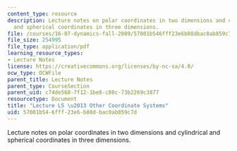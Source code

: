```yaml
---
content_type: resource
description: Lecture notes on polar coordinates in two dimensions and cylindrical
  and spherical coordinates in three dimensions.
file: /courses/16-07-dynamics-fall-2009/57081b546fff23e6b88dbac0ab859c7d_MIT16_07F09_Lec05.pdf
file_size: 254995
file_type: application/pdf
learning_resource_types:
- Lecture Notes
license: https://creativecommons.org/licenses/by-nc-sa/4.0/
ocw_type: OCWFile
parent_title: Lecture Notes
parent_type: CourseSection
parent_uid: c74de568-7f12-1be8-c80c-73b2269c3877
resourcetype: Document
title: "Lecture L5 \u2013 Other Coordinate Systems"
uid: 57081b54-6fff-23e6-b88d-bac0ab859c7d
---
```

Lecture notes on polar coordinates in two dimensions and cylindrical and spherical coordinates in three dimensions.